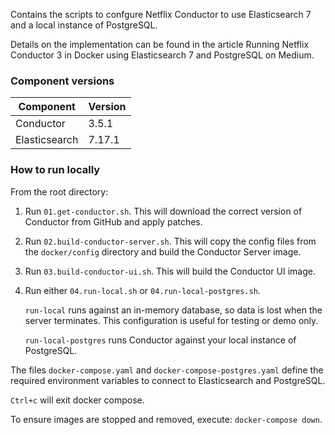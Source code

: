 Contains the scripts to confgure Netflix Conductor to use Elasticsearch 7 and a local instance of PostgreSQL. 

Details on the implementation can be found in the article Running Netflix Conductor 3 in Docker using Elasticsearch 7 and PostgreSQL on Medium.

### Component versions

| Component | Version |
|--|--|
| Conductor | 3.5.1 |
| Elasticsearch | 7.17.1 |

### How to run locally

From the root directory:

1. Run `01.get-conductor.sh`. This will download the correct version of Conductor from GitHub and apply patches.
2. Run `02.build-conductor-server.sh`. This will copy the config files from the `docker/config` directory and build the Conductor Server image.
3. Run `03.build-conductor-ui.sh`. This will build the Conductor UI image.
4. Run either `04.run-local.sh` or `04.run-local-postgres.sh`.
      
   `run-local` runs against an in-memory database, so data is lost when the server terminates. This configuration is useful for testing or demo only.

   `run-local-postgres` runs Conductor against your local instance of PostgreSQL.

The files `docker-compose.yaml` and `docker-compose-postgres.yaml` define the required environment variables to connect to Elasticsearch and PostgreSQL.

`Ctrl+c` will exit docker compose.

To ensure images are stopped and removed, execute: `docker-compose down`.
